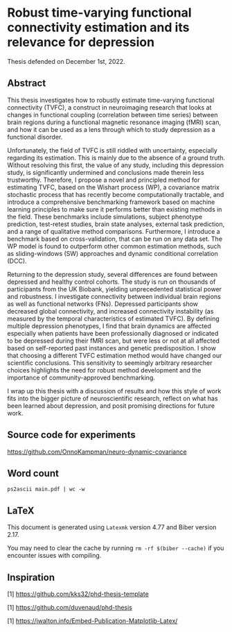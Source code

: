 # Robust time-varying functional connectivity estimation and its relevance for depression

Thesis defended on December 1st, 2022.

## Abstract

This thesis investigates how to robustly estimate time-varying functional connectivity (TVFC), a construct in neuroimaging research that looks at changes in functional coupling (correlation between time series) between brain regions during a functional magnetic resonance imaging (fMRI) scan, and how it can be used as a lens through which to study depression as a functional disorder.

Unfortunately, the field of TVFC is still riddled with uncertainty, especially regarding its estimation. This is mainly due to the absence of a ground truth. Without resolving this first, the value of any study, including this depression study, is significantly undermined and conclusions made therein less trustworthy. Therefore, I propose a novel and principled method for estimating TVFC, based on the Wishart process (WP), a covariance matrix stochastic process that has recently become computationally tractable, and introduce a comprehensive benchmarking framework based on machine learning principles to make sure it performs better than existing methods in the field. These benchmarks include simulations, subject phenotype prediction, test-retest studies, brain state analyses, external task prediction, and a range of qualitative method comparisons. Furthermore, I introduce a benchmark based on cross-validation, that can be run on any data set. The WP model is found to outperform other common estimation methods, such as sliding-windows (SW) approaches and dynamic conditional correlation (DCC).

Returning to the depression study, several differences are found between depressed and healthy control cohorts. The study is run on thousands of participants from the UK Biobank, yielding unprecedented statistical power and robustness. I investigate connectivity between individual brain regions as well as functional networks (FNs). Depressed participants show decreased global connectivity, and increased connectivity instability (as measured by the temporal characteristics of estimated TVFC). By defining multiple depression phenotypes, I find that brain dynamics are affected especially when patients have been professionally diagnosed or indicated to be depressed during their fMRI scan, but were less or not at all affected based on self-reported past instances and genetic predisposition. I show that choosing a different TVFC estimation method would have changed our scientific conclusions. This sensitivity to seemingly arbitrary researcher choices highlights the need for robust method development and the importance of community-approved benchmarking.

I wrap up this thesis with a discussion of results and how this style of work fits into the bigger picture of neuroscientific research, reflect on what has been learned about depression, and posit promising directions for future work.
## Source code for experiments

https://github.com/OnnoKampman/neuro-dynamic-covariance

## Word count

`ps2ascii main.pdf | wc -w`

## LaTeX

This document is generated using `Latexmk` version 4.77 and Biber version 2.17.

You may need to clear the cache by running `rm -rf $(biber --cache)` if you encounter issues with compiling.

## Inspiration

[1] https://github.com/kks32/phd-thesis-template

[1] https://github.com/duvenaud/phd-thesis

[1] https://jwalton.info/Embed-Publication-Matplotlib-Latex/
